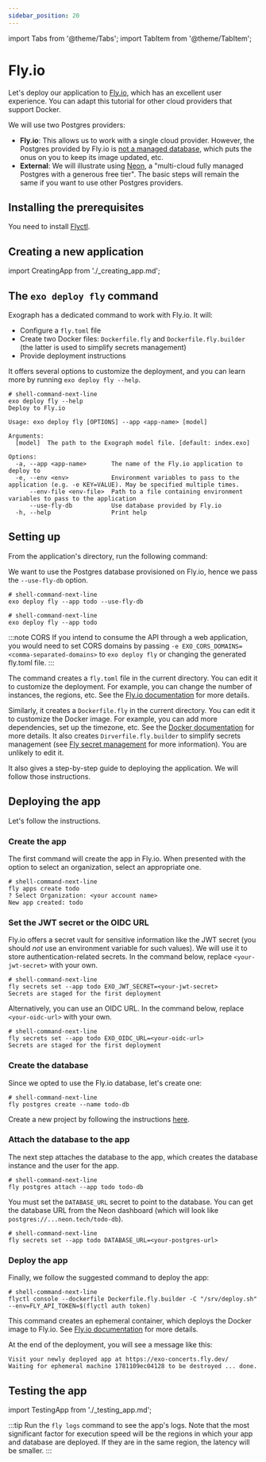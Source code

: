 ```yaml
---
sidebar_position: 20
---
```


import Tabs from '@theme/Tabs';
import TabItem from '@theme/TabItem';

# Fly.io

Let's deploy our application to [Fly.io](https://www.fly.io/), which has an excellent user experience. You can adapt this tutorial for other cloud providers that support Docker.

We will use two Postgres providers:

- **Fly.io**: This allows us to work with a single cloud provider. However, the Postgres provided by Fly.io is [not a managed database](https://fly.io/docs/postgres/getting-started/what-you-should-know/), which puts the onus on you to keep its image updated, etc.
- **External**: We will illustrate using [Neon](https://neon.tech/), a "multi-cloud fully managed Postgres with a generous free tier". The basic steps will remain the same if you want to use other Postgres providers.

## Installing the prerequisites

You need to install [Flyctl](https://fly.io/docs/getting-started/installing-flyctl/).

## Creating a new application

import CreatingApp from './\_creating_app.md';

<CreatingApp/>

## The `exo deploy fly` command

Exograph has a dedicated command to work with Fly.io. It will:

- Configure a `fly.toml` file
- Create two Docker files: `Dockerfile.fly` and `Dockerfile.fly.builder` (the latter is used to simplify secrets management)
- Provide deployment instructions

It offers several options to customize the deployment, and you can learn more by running `exo deploy fly --help`.

```shell-session
# shell-command-next-line
exo deploy fly --help
Deploy to Fly.io

Usage: exo deploy fly [OPTIONS] --app <app-name> [model]

Arguments:
  [model]  The path to the Exograph model file. [default: index.exo]

Options:
  -a, --app <app-name>       The name of the Fly.io application to deploy to
  -e, --env <env>            Environment variables to pass to the application (e.g. -e KEY=VALUE). May be specified multiple times.
      --env-file <env-file>  Path to a file containing environment variables to pass to the application
      --use-fly-db           Use database provided by Fly.io
  -h, --help                 Print help
```

## Setting up

From the application's directory, run the following command:

<Tabs groupId="database-choice">
  <TabItem value="fly" label="Fly Postgres" default>

We want to use the Postgres database provisioned on Fly.io, hence we pass the `--use-fly-db` option.

```shell-session
# shell-command-next-line
exo deploy fly --app todo --use-fly-db
```

  </TabItem>
  <TabItem value="external" label="External Postgres">

```shell-session
# shell-command-next-line
exo deploy fly --app todo
```

  </TabItem>
</Tabs>

:::note CORS
If you intend to consume the API through a web application, you would need to set CORS domains by passing `-e EXO_CORS_DOMAINS=<comma-separated-domains>` to `exo deploy fly` or changing the generated fly.toml file.
:::

The command creates a `fly.toml` file in the current directory. You can edit it to customize the deployment. For example, you can change the number of instances, the regions, etc. See the [Fly.io documentation](https://fly.io/docs/reference/configuration/) for more details.

Similarly, it creates a `Dockerfile.fly` in the current directory. You can edit it to customize the Docker image. For example, you can add more dependencies, set up the timezone, etc. See the [Docker documentation](https://docs.docker.com/engine/reference/builder/) for more details. It also creates `Dirverfile.fly.builder` to simplify secrets management (see [Fly secret management](https://fly.io/docs/reference/build-secrets/#automate-the-inclusion-of-build-secrets-using-an-ephemeral-machine) for more information). You are unlikely to edit it.

It also gives a step-by-step guide to deploying the application. We will follow those instructions.

## Deploying the app

Let's follow the instructions.

### Create the app

The first command will create the app in Fly.io. When presented with the option to select an organization, select an appropriate one.

```shell-session
# shell-command-next-line
fly apps create todo
? Select Organization: <your account name>
New app created: todo
```

### Set the JWT secret or the OIDC URL

Fly.io offers a secret vault for sensitive information like the JWT secret (you should _not_ use an environment variable for such values). We will use it to store authentication-related secrets. In the command below, replace `<your-jwt-secret>` with your own.

```shell-session
# shell-command-next-line
fly secrets set --app todo EXO_JWT_SECRET=<your-jwt-secret>
Secrets are staged for the first deployment
```

Alternatively, you can use an OIDC URL. In the command below, replace `<your-oidc-url>` with your own.

```shell-session
# shell-command-next-line
fly secrets set --app todo EXO_OIDC_URL=<your-oidc-url>
Secrets are staged for the first deployment
```

### Create the database

<Tabs groupId="database-choice">
  <TabItem value="fly" label="Fly Postgres" default>

Since we opted to use the Fly.io database, let's create one:

```shell-session
# shell-command-next-line
fly postgres create --name todo-db
```

  </TabItem>
  <TabItem value="external" label="External Postgres">

Create a new project by following the instructions [here](https://neon.tech/docs/get-started-with-neon/signing-up).

  </TabItem>
</Tabs>

### Attach the database to the app

The next step attaches the database to the app, which creates the database instance and the user for the app.

<Tabs groupId="database-choice">
  <TabItem value="fly" label="Fly Postgres" default>

```shell-session
# shell-command-next-line
fly postgres attach --app todo todo-db
```

  </TabItem>
  <TabItem value="external" label="External Postgres">

You must set the `DATABASE_URL` secret to point to the database. You can get the database URL from the Neon dashboard (which will look like `postgres://...neon.tech/todo-db`).

```shell-session
# shell-command-next-line
fly secrets set --app todo DATABASE_URL=<your-postgres-url>
```

  </TabItem>
</Tabs>

### Deploy the app

Finally, we follow the suggested command to deploy the app:

```shell-session
# shell-command-next-line
flyctl console --dockerfile Dockerfile.fly.builder -C "/srv/deploy.sh" --env=FLY_API_TOKEN=$(flyctl auth token)
```

This command creates an ephemeral container, which deploys the Docker image to Fly.io. See [Fly.io documentation](https://fly.io/docs/reference/build-secrets/#automate-the-inclusion-of-build-secrets-using-an-ephemeral-machine) for more details.

At the end of the deployment, you will see a message like this:

```shell-session
Visit your newly deployed app at https://exo-concerts.fly.dev/
Waiting for ephemeral machine 1781109ec04128 to be destroyed ... done.
```

## Testing the app

import TestingApp from './\_testing_app.md';

<TestingApp/>

:::tip
Run the `fly logs` command to see the app's logs. Note that the most significant factor for execution speed will be the regions in which your app and database are deployed. If they are in the same region, the latency will be smaller.
:::
